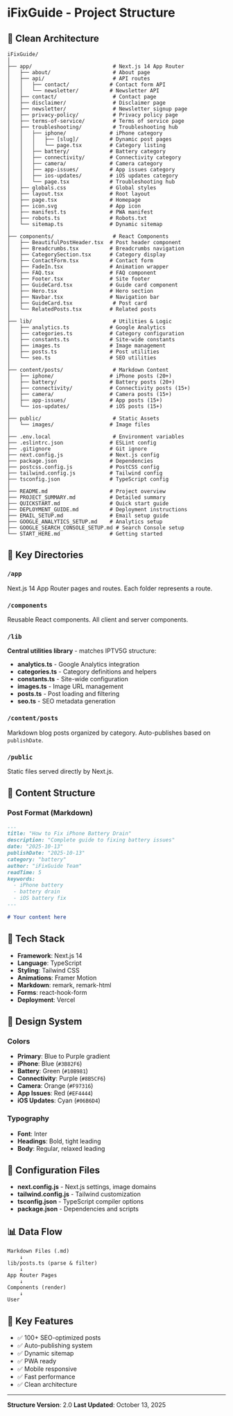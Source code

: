 # iFixGuide - Project Structure

## 📁 Clean Architecture

```
iFixGuide/
│
├── app/                          # Next.js 14 App Router
│   ├── about/                    # About page
│   ├── api/                      # API routes
│   │   ├── contact/             # Contact form API
│   │   └── newsletter/          # Newsletter API
│   ├── contact/                  # Contact page
│   ├── disclaimer/               # Disclaimer page
│   ├── newsletter/               # Newsletter signup page
│   ├── privacy-policy/           # Privacy policy page
│   ├── terms-of-service/         # Terms of service page
│   ├── troubleshooting/          # Troubleshooting hub
│   │   ├── iphone/              # iPhone category
│   │   │   ├── [slug]/          # Dynamic post pages
│   │   │   └── page.tsx         # Category listing
│   │   ├── battery/             # Battery category
│   │   ├── connectivity/        # Connectivity category
│   │   ├── camera/              # Camera category
│   │   ├── app-issues/          # App issues category
│   │   ├── ios-updates/         # iOS updates category
│   │   └── page.tsx             # Troubleshooting hub
│   ├── globals.css              # Global styles
│   ├── layout.tsx               # Root layout
│   ├── page.tsx                 # Homepage
│   ├── icon.svg                 # App icon
│   ├── manifest.ts              # PWA manifest
│   ├── robots.ts                # Robots.txt
│   └── sitemap.ts               # Dynamic sitemap
│
├── components/                   # React Components
│   ├── BeautifulPostHeader.tsx  # Post header component
│   ├── Breadcrumbs.tsx          # Breadcrumbs navigation
│   ├── CategorySection.tsx      # Category display
│   ├── ContactForm.tsx          # Contact form
│   ├── FadeIn.tsx               # Animation wrapper
│   ├── FAQ.tsx                  # FAQ component
│   ├── Footer.tsx               # Site footer
│   ├── GuideCard.tsx            # Guide card component
│   ├── Hero.tsx                 # Hero section
│   ├── Navbar.tsx               # Navigation bar
│   ├── GuideCard.tsx             # Post card
│   └── RelatedPosts.tsx         # Related posts
│
├── lib/                          # Utilities & Logic
│   ├── analytics.ts             # Google Analytics
│   ├── categories.ts            # Category configuration
│   ├── constants.ts             # Site-wide constants
│   ├── images.ts                # Image management
│   ├── posts.ts                 # Post utilities
│   └── seo.ts                   # SEO utilities
│
├── content/posts/                # Markdown Content
│   ├── iphone/                  # iPhone posts (20+)
│   ├── battery/                 # Battery posts (20+)
│   ├── connectivity/            # Connectivity posts (15+)
│   ├── camera/                  # Camera posts (15+)
│   ├── app-issues/              # App posts (15+)
│   └── ios-updates/             # iOS posts (15+)
│
├── public/                       # Static Assets
│   └── images/                  # Image files
│
├── .env.local                    # Environment variables
├── .eslintrc.json               # ESLint config
├── .gitignore                   # Git ignore
├── next.config.js               # Next.js config
├── package.json                 # Dependencies
├── postcss.config.js            # PostCSS config
├── tailwind.config.js           # Tailwind config
├── tsconfig.json                # TypeScript config
│
├── README.md                    # Project overview
├── PROJECT_SUMMARY.md           # Detailed summary
├── QUICKSTART.md                # Quick start guide
├── DEPLOYMENT_GUIDE.md          # Deployment instructions
├── EMAIL_SETUP.md               # Email setup guide
├── GOOGLE_ANALYTICS_SETUP.md    # Analytics setup
├── GOOGLE_SEARCH_CONSOLE_SETUP.md # Search Console setup
└── START_HERE.md                # Getting started
```

## 🎯 Key Directories

### `/app`
Next.js 14 App Router pages and routes. Each folder represents a route.

### `/components`
Reusable React components. All client and server components.

### `/lib`
**Central utilities library** - matches IPTV5G structure:
- **analytics.ts** - Google Analytics integration
- **categories.ts** - Category definitions and helpers
- **constants.ts** - Site-wide configuration
- **images.ts** - Image URL management
- **posts.ts** - Post loading and filtering
- **seo.ts** - SEO metadata generation

### `/content/posts`
Markdown blog posts organized by category. Auto-publishes based on `publishDate`.

### `/public`
Static files served directly by Next.js.

## 📝 Content Structure

### Post Format (Markdown)
```markdown
---
title: "How to Fix iPhone Battery Drain"
description: "Complete guide to fixing battery issues"
date: "2025-10-13"
publishDate: "2025-10-13"
category: "battery"
author: "iFixGuide Team"
readTime: 5
keywords:
  - iPhone battery
  - battery drain
  - iOS battery fix
---

# Your content here
```

## 🚀 Tech Stack

- **Framework**: Next.js 14
- **Language**: TypeScript
- **Styling**: Tailwind CSS
- **Animations**: Framer Motion
- **Markdown**: remark, remark-html
- **Forms**: react-hook-form
- **Deployment**: Vercel

## 🎨 Design System

### Colors
- **Primary**: Blue to Purple gradient
- **iPhone**: Blue (`#3B82F6`)
- **Battery**: Green (`#10B981`)
- **Connectivity**: Purple (`#8B5CF6`)
- **Camera**: Orange (`#F97316`)
- **App Issues**: Red (`#EF4444`)
- **iOS Updates**: Cyan (`#06B6D4`)

### Typography
- **Font**: Inter
- **Headings**: Bold, tight leading
- **Body**: Regular, relaxed leading

## 🔧 Configuration Files

- **next.config.js** - Next.js settings, image domains
- **tailwind.config.js** - Tailwind customization
- **tsconfig.json** - TypeScript compiler options
- **package.json** - Dependencies and scripts

## 📊 Data Flow

```
Markdown Files (.md)
    ↓
lib/posts.ts (parse & filter)
    ↓
App Router Pages
    ↓
Components (render)
    ↓
User
```

## 🌟 Key Features

- ✅ 100+ SEO-optimized posts
- ✅ Auto-publishing system
- ✅ Dynamic sitemap
- ✅ PWA ready
- ✅ Mobile responsive
- ✅ Fast performance
- ✅ Clean architecture

---

**Structure Version**: 2.0
**Last Updated**: October 13, 2025
